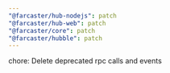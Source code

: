 ```yaml
---
"@farcaster/hub-nodejs": patch
"@farcaster/hub-web": patch
"@farcaster/core": patch
"@farcaster/hubble": patch
---
```


chore: Delete deprecated rpc calls and events
